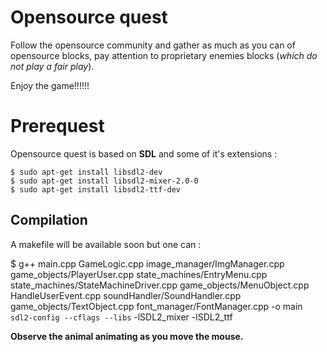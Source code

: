 ﻿# Opensource quest

Follow the opensource community and gather as much as you can of opensource blocks, pay attention to proprietary enemies blocks (*which do not play a fair play*).

Enjoy the game!!!!!!


# Prerequest

Opensource quest is based on **SDL** and some of it's extensions :

    $ sudo apt-get install libsdl2-dev
    $ sudo apt-get install libsdl2-mixer-2.0-0
    $ sudo apt-get install libsdl2-ttf-dev

## Compilation

A makefile will be available soon but one can :

$ g++ main.cpp GameLogic.cpp image_manager/ImgManager.cpp game_objects/PlayerUser.cpp state_machines/EntryMenu.cpp state_machines/StateMachineDriver.cpp game_objects/MenuObject.cpp HandleUserEvent.cpp soundHandler/SoundHandler.cpp game_objects/TextObject.cpp font_manager/FontManager.cpp -o main `sdl2-config --cflags --libs` -lSDL2_mixer -lSDL2_ttf


**Observe the animal animating as you move the mouse.** 
